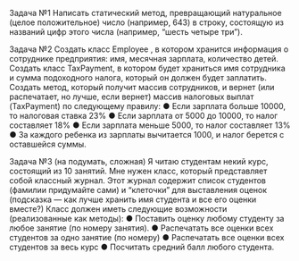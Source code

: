 Задача №1
Написать статический метод, превращающий натуральное (целое положительное) число
(например, 643) в строку, состоящую из названий цифр этого числа (например, “шесть
четыре три”).

Задача №2
Создать класс Employee , в котором хранится информация о сотруднике предприятия:
имя, месячная зарплата, количество детей.
Создать класс TaxPayment, в котором будет храниться имя сотрудника и сумма
подоходного налога, который он должен будет заплатить.
Создать метод, который получит массив сотрудников, и вернет (или распечатает, но
лучше, если вернет) массив налоговых выплат (TaxPayment) по следующему правилу:
● Если зарплата больше 10000, то налоговая ставка 23%
● Если зарплата от 5000 до 10000, то налог составляет 18%
● Если зарплата меньше 5000, то налог составляет 13%
● За каждого ребенка из зарплаты вычитается 1000, и налог берется с оставшейся
суммы.

Задача №3
(на подумать, сложная)
Я читаю студентам некий курс, состоящий из 10 занятий. Мне нужен класс, который
представляет собой классный журнал. Этот журнал содержит список студентов (фамилии
придумайте сами) и “клеточки” для выставления оценок (подсказка — как лучше хранить
имя студента и все его оценки вместе?)
Класс должен иметь следующие возможности (реализованные как методы):
● Поставить оценку любому студенту за любое занятие (по номеру занятия).
● Распечатать все оценки всех студентов за одно занятие (по номеру)
● Распечатать все оценки всех студентов за весь курс
● Посчитать средний балл любого студента.